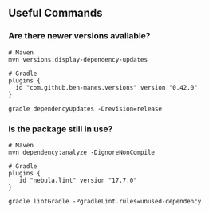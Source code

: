 
## Useful Commands

### Are there newer versions available?
```
# Maven
mvn versions:display-dependency-updates

# Gradle
plugins {
  id "com.github.ben-manes.versions" version "0.42.0"
}

gradle dependencyUpdates -Drevision=release
```

### Is the package still in use?
```
# Maven
mvn dependency:analyze -DignoreNonCompile

# Gradle
plugins {
   id "nebula.lint" version "17.7.0"
}

gradle lintGradle -PgradleLint.rules=unused-dependency
```
